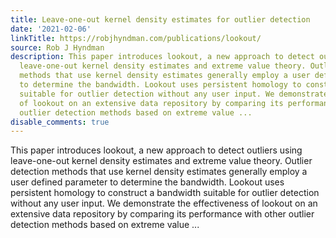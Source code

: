 ```yaml
---
title: Leave-one-out kernel density estimates for outlier detection
date: '2021-02-06'
linkTitle: https://robjhyndman.com/publications/lookout/
source: Rob J Hyndman
description: This paper introduces lookout, a new approach to detect outliers using
  leave-one-out kernel density estimates and extreme value theory. Outlier detection
  methods that use kernel density estimates generally employ a user defined parameter
  to determine the bandwidth. Lookout uses persistent homology to construct a bandwidth
  suitable for outlier detection without any user input. We demonstrate the effectiveness
  of lookout on an extensive data repository by comparing its performance with other
  outlier detection methods based on extreme value ...
disable_comments: true
---
```

This paper introduces lookout, a new approach to detect outliers using leave-one-out kernel density estimates and extreme value theory. Outlier detection methods that use kernel density estimates generally employ a user defined parameter to determine the bandwidth. Lookout uses persistent homology to construct a bandwidth suitable for outlier detection without any user input. We demonstrate the effectiveness of lookout on an extensive data repository by comparing its performance with other outlier detection methods based on extreme value ...